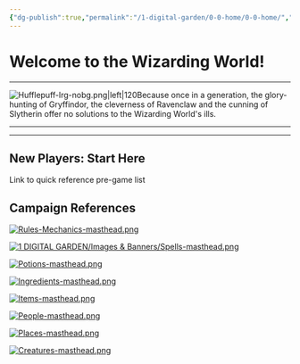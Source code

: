 ```yaml
---
{"dg-publish":true,"permalink":"/1-digital-garden/0-0-home/0-0-home/","title":"Hufflepuff Heroes","tags":["gardenEntry"]}
---
```


# Welcome to the Wizarding World!
---
![Hufflepuff-lrg-nobg.png|left|120](/img/user/1%20DIGITAL%20GARDEN/Images%20&%20Banners/Hufflepuff-lrg-nobg.png)Because once in a generation, the glory-hunting of Gryffindor, the cleverness of Ravenclaw and the cunning of Slytherin offer no solutions to the Wizarding World's ills.

---
---

## New Players: Start Here

Link to quick reference pre-game list


## Campaign References
[![Rules-Mechanics-masthead.png](/img/user/1%20DIGITAL%20GARDEN/Images%20&%20Banners/Rules-Mechanics-masthead.png)](https://site-of-many-things.vercel.app/1-digital-garden/1-0-2-0-rules/1-0-variant-rules/1-1-variant-rules-overview/)

[![1 DIGITAL GARDEN/Images & Banners/Spells-masthead.png](/img/user/1%20DIGITAL%20GARDEN/Images%20&%20Banners/Spells-masthead.png)](https://site-of-many-things.vercel.app/1-digital-garden/3-0-spells/3-1-spells-overview/)

[![Potions-masthead.png](/img/user/1%20DIGITAL%20GARDEN/Images%20&%20Banners/Potions-masthead.png)](https://site-of-many-things.vercel.app/1-digital-garden/4-0-potions/4-1-potions-overview/)

[![Ingredients-masthead.png](/img/user/1%20DIGITAL%20GARDEN/Images%20&%20Banners/Ingredients-masthead.png)](https://site-of-many-things.vercel.app/1-digital-garden/5-0-ingredients/5-1-ingredients-overview/)

[![Items-masthead.png](/img/user/1%20DIGITAL%20GARDEN/Images%20&%20Banners/Items-masthead.png)](https://site-of-many-things.vercel.app/1-digital-garden/6-0-items/6-0-1-items-overview/)

[![People-masthead.png](/img/user/1%20DIGITAL%20GARDEN/Images%20&%20Banners/People-masthead.png)](https://site-of-many-things.vercel.app/1-digital-garden/7-0-people/7-0-1-people-overview/)

[![Places-masthead.png](/img/user/1%20DIGITAL%20GARDEN/Images%20&%20Banners/Places-masthead.png)](https://site-of-many-things.vercel.app/1-digital-garden/8-0-places/8-0-1-places-overview/)

[![Creatures-masthead.png](/img/user/1%20DIGITAL%20GARDEN/Images%20&%20Banners/Creatures-masthead.png)](https://site-of-many-things.vercel.app/1-digital-garden/10-0-creatures/ww-bestiary/10-0-1-magical-creatures-overview/)

